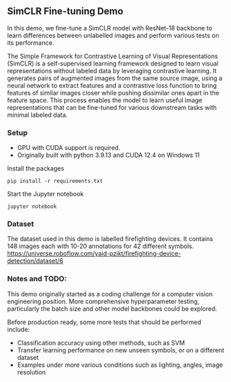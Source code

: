 ## SimCLR Fine-tuning Demo 
In this demo, we fine-tune a SimCLR model with ResNet-18 backbone to learn differences between unlabelled images and perform various tests on its performance. 


The Simple Framework for Contrastive Learning of Visual Representations (SimCLR) 
is a self-supervised learning framework designed to learn visual representations without labeled data by leveraging contrastive learning. It generates pairs of augmented images from the same source image, using a neural network to extract features and a contrastive loss function to bring features of similar images closer while pushing dissimilar ones apart in the feature space. This process enables the model to learn useful image representations that can be fine-tuned for various downstream tasks with minimal labeled data.


### Setup 
- GPU with CUDA support is required. 
- Originally built with python 3.9.13 and CUDA 12.4 on Windows 11 

Install the packages 
```angular2html
pip install -r requirements.txt
```
Start the Jupyter notebook 
```angular2html
jupyter notebook
```

### Dataset 
The dataset used in this demo is labelled firefighting devices. It contains 148 images each with 10-20 annotations for 42 different symbols. 
https://universe.roboflow.com/yaid-pzikt/firefighting-device-detection/dataset/6

### Notes and TODO:
This demo originally started as a coding challenge for a computer vision engineering position. 
More comprehensive hyperparameter testing, particularly the batch size and other model backbones could be explored. 

Before production ready, some more tests that should be performed include:
- Classification accuracy using other methods, such as SVM
- Transfer learning performance on new unseen symbols, or on a different dataset
- Examples under more various conditions such as lighting, angles, image resolution
